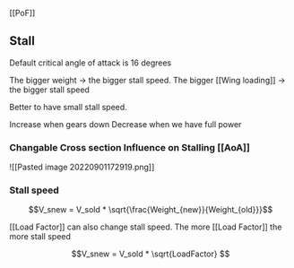 [[PoF]]

## Stall
Default critical angle of attack is 16 degrees

The bigger weight -> the bigger stall speed. 
The bigger [[Wing loading]] -> the bigger stall speed

Better to have small stall speed. 

Increase when gears down
Decrease when we have full power

### Changable Cross section Influence on Stalling [[AoA]]
![[Pasted image 20220901172919.png]]

### Stall speed
$$V_snew = V_sold * \sqrt{\frac{Weight_{new}}{Weight_{old}}}$$

[[Load Factor]] can also change stall speed. The more [[Load Factor]] the more stall speed

$$V_snew = V_sold * \sqrt{LoadFactor} $$
